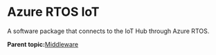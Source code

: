 # Azure RTOS IoT

A software package that connects to the IoT Hub through Azure RTOS.

**Parent topic:**[Middleware](../topics/applicable_for_productrt1050_or_productrt1010_or_p.md)

